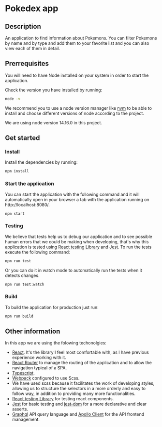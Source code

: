 # Pokedex app

## Description

An application to find information about Pokemons. You can filter Pokemons by name and by type and add them to your favorite list and you can also view each of them in detail.

## Prerrequisites

You will need to have Node installed on your system in order to start the application.

Check the version you have installed by running:

```bash
node -v
```

We recommend you to use a node version manager like [nvm](https://github.com/nvm-sh/nvm) to be able to install and choose different versions of node according to the project.

We are using node version 14.16.0 in this project.

## Get started

### Install

Install the dependencies by running:

```bash
npm install
```

### Start the application

You can start the application with the following command and it will automatically open in your browser a tab with the application running on http://localhost:8080/.

```bash
npm start
```

### Testing

We believe that tests help us to debug our application and to see possible human errors that we could be making when developing, that's why this application is tested using [React testing Library](https://testing-library.com/docs/react-testing-library/intro/) and [Jest](https://jestjs.io/). To run the tests execute the following command:

```bash
npm run test
```

Or you can do it in watch mode to automatically run the tests when it detects changes.

```bash
npm run test:watch
```

### Build

To build the application for production just run:

```bash
npm run build
```

## Other information

In this app we are using the folowing techonolgies:

- [React](https://reactjs.org/). It's the library I feel most comfortable with, as I have previous experience working with it.
- [React Router](https://reactrouter.com/docs/en/v6/getting-started/overview) to manage the routing of the application and to allow the navigation typical of a SPA.
- [Typescript](https://www.typescriptlang.org/).
- [Webpack](https://webpack.js.org/) configured to use Scss.
- We have used scss because it facilitates the work of developing styles, allowing us to structure the selectors in a more orderly and easy to follow way, in addition to providing many more functionalities.
- [React testing Library](https://testing-library.com/docs/react-testing-library/intro/) for testing react components.
- [Jest](https://jestjs.io/) for basic testing and [jest-dom](https://github.com/testing-library/jest-dom) for a more declarative and clear asserts.
- [Graphql](https://graphql.org/) API query language and [Apollo Client](https://www.apollographql.com/docs/react/) for the API frontend management.
